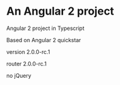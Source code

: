 #  An Angular 2 project

Angular 2 project in Typescript

Based on Angular 2 quickstar

version 2.0.0-rc.1

router 2.0.0-rc.1

no jQuery